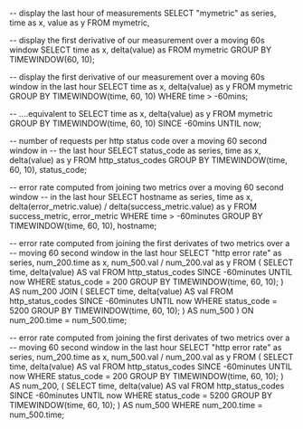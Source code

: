 

-- display the last hour of measurements
SELECT "mymetric" as series, time as x, value as y FROM mymetric,

-- display the first derivative of our measurement over a moving 60s window
SELECT time as x, delta(value) as FROM mymetric GROUP BY TIMEWINDOW(60, 10);

-- display the first derivative of our measurement over a moving 60s window in the last hour
SELECT time as x, delta(value) as y
  FROM mymetric
  GROUP BY TIMEWINDOW(time, 60, 10)
  WHERE time > -60mins;

-- ....equivalent to
SELECT time as x, delta(value) as y
  FROM mymetric
  GROUP BY TIMEWINDOW(time, 60, 10)
  SINCE -60mins UNTIL now;

-- number of requests per http status code over a moving 60 second window in
-- the last hour
SELECT status_code as series, time as x, delta(value) as y
  FROM http_status_codes
  GROUP BY TIMEWINDOW(time, 60, 10), status_code;

-- error rate computed from joining two metrics over a moving 60 second window
-- in the last hour
SELECT
  hostname as series,
  time as x,
  delta(error_metric.value) / delta(success_metric.value) as y
FROM
  success_metric,
  error_metric
WHERE
  time > -60minutes
GROUP BY
  TIMEWINDOW(time, 60, 10),
  hostname;

-- error rate computed from joining the first derivates of two metrics over a
-- moving 60 second window in the last hour
SELECT
  "http error rate" as series,
  num_200.time as x,
  num_500.val / num_200.val as y
FROM (
    SELECT time, delta(value) AS val
      FROM http_status_codes
      SINCE -60minutes UNTIL now
      WHERE status_code = 200
      GROUP BY TIMEWINDOW(time, 60, 10);
  ) AS num_200
JOIN (
    SELECT time, delta(value) AS val
      FROM http_status_codes
      SINCE -60minutes UNTIL now
      WHERE status_code = 5200
      GROUP BY TIMEWINDOW(time, 60, 10);
  ) AS num_500
) ON num_200.time = num_500.time;

-- error rate computed from joining the first derivates of two metrics over a
-- moving 60 second window in the last hour
SELECT
  "http error rate" as series,
  num_200.time as x,
  num_500.val / num_200.val as y
FROM (
    SELECT time, delta(value) AS val
      FROM http_status_codes
      SINCE -60minutes UNTIL now
      WHERE status_code = 200
      GROUP BY TIMEWINDOW(time, 60, 10);
  ) AS num_200, (
    SELECT time, delta(value) AS val
      FROM http_status_codes
      SINCE -60minutes UNTIL now
      WHERE status_code = 5200
      GROUP BY TIMEWINDOW(time, 60, 10);
  ) AS num_500
WHERE num_200.time = num_500.time;




